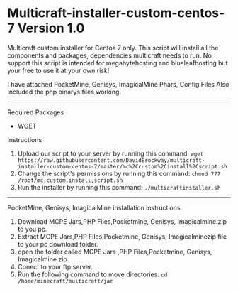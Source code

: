 # Multicraft-installer-custom-centos-7 Version 1.0 
Multicraft custom installer for Centos 7 only. This script will install all the components and packages, dependencies multicraft needs to run. No support this script is intended for megabytehosting and blueleafhosting but your free to use it at your own risk!

I have attached PocketMine, Genisys, ImagicalMine Phars, Config Files Also Included the php binarys files working.

----------------------------------------------------------------------------------------------------------------------------------------

Required Packages
- WGET

Instructions

1. Upload our script to your server by running this command:
`wget https://raw.githubusercontent.com/DavidBrockway/multicraft-installer-custom-centos-7/master/mc%2Ccustom%2Cinstall%2Cscript.sh`
2. Change the script's permissions by running this command:
`chmod 777 /root/mc,custom,install,script.sh`
3. Run the installer by running this command:
`./multicraftinstaller.sh`

----------------------------------------------------------------------------------------------------------------------------------------
PocketMine, Genisys, ImagicalMine installation instructions.

1. Download MCPE Jars,PHP Files,Pocketmine, Genisys, Imagicalmine.zip to you pc.
2. Extract MCPE Jars,PHP Files,Pocketmine, Genisys, Imagicalminezip file to your pc download folder.
3. open the folder called MCPE Jars ,PHP Files,Pocketmine, Genisys, Imagicalmine.zip
4. Conect to your ftp server.
5. Run the following command to move directories:
`cd /home/minecraft/multicraft/jar`



